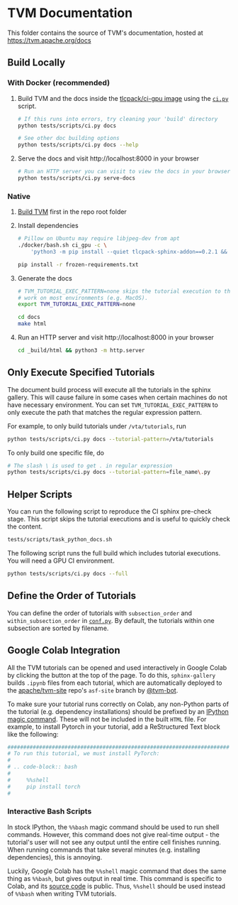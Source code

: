 <!--- Licensed to the Apache Software Foundation (ASF) under one -->
<!--- or more contributor license agreements.  See the NOTICE file -->
<!--- distributed with this work for additional information -->
<!--- regarding copyright ownership.  The ASF licenses this file -->
<!--- to you under the Apache License, Version 2.0 (the -->
<!--- "License"); you may not use this file except in compliance -->
<!--- with the License.  You may obtain a copy of the License at -->

<!---   http://www.apache.org/licenses/LICENSE-2.0 -->

<!--- Unless required by applicable law or agreed to in writing, -->
<!--- software distributed under the License is distributed on an -->
<!--- "AS IS" BASIS, WITHOUT WARRANTIES OR CONDITIONS OF ANY -->
<!--- KIND, either express or implied.  See the License for the -->
<!--- specific language governing permissions and limitations -->
<!--- under the License. -->

# TVM Documentation

This folder contains the source of TVM's documentation, hosted at https://tvm.apache.org/docs

## Build Locally

### With Docker (recommended)

1. Build TVM and the docs inside the [tlcpack/ci-gpu image](https://hub.docker.com/r/tlcpack/ci-gpu) using the [`ci.py`](../tests/scripts/ci.py) script.

   ```bash
   # If this runs into errors, try cleaning your 'build' directory
   python tests/scripts/ci.py docs

   # See other doc building options
   python tests/scripts/ci.py docs --help
   ```

2. Serve the docs and visit http://localhost:8000 in your browser

   ```bash
   # Run an HTTP server you can visit to view the docs in your browser
   python tests/scripts/ci.py serve-docs
   ```

### Native

1. [Build TVM](https://tvm.apache.org/docs/install/from_source.html) first in the repo root folder
2. Install dependencies

   ```bash
   # Pillow on Ubuntu may require libjpeg-dev from apt
   ./docker/bash.sh ci_gpu -c \
       'python3 -m pip install --quiet tlcpack-sphinx-addon==0.2.1 && python3 -m pip freeze' > frozen-requirements.txt

   pip install -r frozen-requirements.txt
   ```

3. Generate the docs

   ```bash
   # TVM_TUTORIAL_EXEC_PATTERN=none skips the tutorial execution to the build
   # work on most environments (e.g. MacOS).
   export TVM_TUTORIAL_EXEC_PATTERN=none

   cd docs
   make html
   ```

4. Run an HTTP server and visit http://localhost:8000 in your browser

   ```bash
   cd _build/html && python3 -m http.server
   ```

## Only Execute Specified Tutorials

The document build process will execute all the tutorials in the sphinx gallery.
This will cause failure in some cases when certain machines do not have necessary
environment. You can set `TVM_TUTORIAL_EXEC_PATTERN` to only execute
the path that matches the regular expression pattern.

For example, to only build tutorials under `/vta/tutorials`, run

```bash
python tests/scripts/ci.py docs --tutorial-pattern=/vta/tutorials
```

To only build one specific file, do

```bash
# The slash \ is used to get . in regular expression
python tests/scripts/ci.py docs --tutorial-pattern=file_name\.py
```

## Helper Scripts

You can run the following script to reproduce the CI sphinx pre-check stage.
This script skips the tutorial executions and is useful to quickly check the content.

```bash
tests/scripts/task_python_docs.sh
```

The following script runs the full build which includes tutorial executions.
You will need a GPU CI environment.

```bash
python tests/scripts/ci.py docs --full
```

## Define the Order of Tutorials

You can define the order of tutorials with `subsection_order` and
`within_subsection_order` in [`conf.py`](conf.py).
By default, the tutorials within one subsection are sorted by filename.

## Google Colab Integration

All the TVM tutorials can be opened and used interactively in Google Colab by
clicking the button at the top of the page. To do this, `sphinx-gallery` builds
`.ipynb` files from each tutorial, which are automatically deployed to the
[apache/tvm-site](https://github.com/apache/tvm-site/tree/asf-site) repo's
`asf-site` branch by [@tvm-bot](https://github.com/tvm-bot).

To make sure your tutorial runs correctly on Colab, any non-Python parts of
the tutorial (e.g. dependency installations) should be prefixed by an
[IPython magic command](https://ipython.readthedocs.io/en/stable/interactive/magics.html).
These will not be included in the built `HTML` file. For example, to install
Pytorch in your tutorial, add a ReStructured Text block like the following:

```python
######################################################################
# To run this tutorial, we must install PyTorch:
#
# .. code-block:: bash
#
#     %%shell
#     pip install torch
#
```

### Interactive Bash Scripts

In stock IPython, the `%%bash` magic command should be used to run shell
commands. However, this command does not give real-time output - the
tutorial's user will not see any output until the entire cell finishes
running. When running commands that take several minutes (e.g. installing
dependencies), this is annoying.

Luckily, Google Colab has the `%%shell` magic command that does the same
thing as `%%bash`, but gives output in real time. This command is specific
to Colab, and its [source code](https://github.com/googlecolab/colabtools)
is public. Thus, `%%shell` should be used instead of `%%bash` when writing
TVM tutorials.
